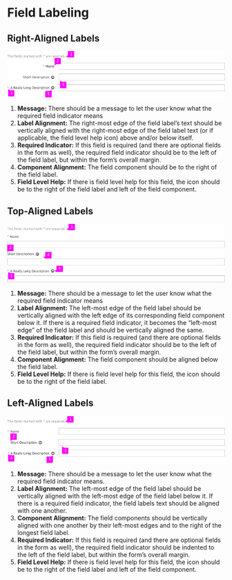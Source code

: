 # Field Labeling


## Right-Aligned Labels

![right-aligned labels call out](img/right-aligned-labels-callout.png)

1. **Message:** There should be a message to let the user know what the required field indicator means
1. **Label Alignment:** The right-most edge of the field label’s text should be vertically aligned with the right-most edge of the field label text (or if applicable, the field level help icon) above and/or below itself.
1. **Required Indicator:** If this field is required (and there are optional fields in the form as well), the required field indicator should be to the left of the field label, but within the form’s overall margin.
1. **Component Alignment:** The field component should be to the right of the field label.
1. **Field Level Help:** If there is field level help for this field, the icon should be to the right of the field label and left of the field component.

## Top-Aligned Labels

![top-aligned labels call out](img/top-aligned-labels-callout.png)

1. **Message:** There should be a message to let the user know what the required field indicator means
1. **Label Alignment:** The left-most edge of the field label should be vertically aligned with the left edge of its corresponding field component below it.  If there is a required field indicator, it becomes the “left-most edge” of the field label and should be vertically aligned the same.
1. **Required Indicator:** If this field is required (and there are optional fields in the form as well), the required field indicator should be to the left of the field label, but within the form’s overall margin.
1. **Component Alignment:** The field component should be aligned below the field label.
1. **Field Level Help:** If there is field level help for this field, the icon should be to the right of the field label.

## Left-Aligned Labels

![left-aligned labels call out](img/left-aligned-labels-callout.png)

1. **Message:** There should be a message to let the user know what the required field indicator means.
1. **Label Alignment:** The left-most edge of the field label should be vertically aligned with the left-most edge of the field label below it.  If there is a required field indicator, the field labels text should be aligned with one another.
1. **Component Alignment:** The field components should be vertically aligned with one another by their left-most edges and to the right of the longest field label.
1. **Required Indicator:** If this field is required (and there are optional fields in the form as well), the required field indicator should be indented to the left of the field label, but within the form’s overall margin.
1. **Field Level Help:** If there is field level help for this field, the icon should be to the right of the field label and left of the field component.
